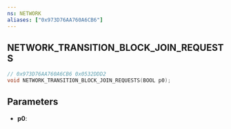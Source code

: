 ```yaml
---
ns: NETWORK
aliases: ["0x973D76AA760A6CB6"]
---
```

## NETWORK_TRANSITION_BLOCK_JOIN_REQUESTS

```c
// 0x973D76AA760A6CB6 0x0532DDD2
void NETWORK_TRANSITION_BLOCK_JOIN_REQUESTS(BOOL p0);
```


## Parameters
* **p0**: 

